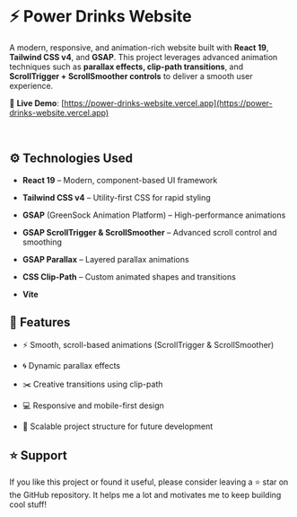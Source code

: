 # ⚡ Power Drinks Website
A modern, responsive, and animation-rich website built with **React 19**, **Tailwind CSS v4**, and **GSAP**. This project leverages advanced animation techniques such as **parallax effects, clip-path transitions**, and **ScrollTrigger + ScrollSmoother controls** to deliver a smooth user experience.

🔗 **Live Demo**: [https://power-drinks-website.vercel.app](https://power-drinks-website.vercel.app)

<br/>

## ⚙️ Technologies Used
- **React 19** – Modern, component-based UI framework

- **Tailwind CSS v4** – Utility-first CSS for rapid styling

- **GSAP** (GreenSock Animation Platform) – High-performance animations

- **GSAP ScrollTrigger & ScrollSmoother** – Advanced scroll control and smoothing

- **GSAP Parallax** – Layered parallax animations

- **CSS Clip-Path** – Custom animated shapes and transitions

- **Vite**


## 🚀 Features
- ⚡ Smooth, scroll-based animations (ScrollTrigger & ScrollSmoother)

- 🌀 Dynamic parallax effects

- ✂️ Creative transitions using clip-path

- 💻 Responsive and mobile-first design

- 🔧 Scalable project structure for future development


## ⭐ Support
If you like this project or found it useful, please consider leaving a ⭐ star on the GitHub repository. It helps me a lot and motivates me to keep building cool stuff!

